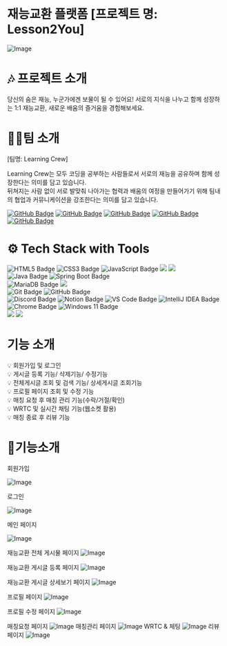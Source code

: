 # 재능교환 플랫폼 [프로젝트 명: Lesson2You] 

![Image](https://github.com/user-attachments/assets/bc351b7d-92cf-4993-8257-6d8196f2a45b)

# 🎶 프로젝트 소개
당신의 숨은 재능, 누군가에겐 보물이 될 수 있어요! 
서로의 지식을 나누고 함께 성장하는 1:1 재능교환, 새로운 배움의 즐거움을 경험해보세요.

# 🧑‍🦰팀 소개
[팀명: Learning Crew]

Learning Crew는 모두 코딩을 공부하는 사람들로서 서로의 재능을 공유하며 함께 성장한다는 의미를 담고 있습니다. <br/>
뒤쳐지는 사람 없이 서로 발맞춰 나아가는 협력과 배움의 여정을 만들어가기 위해 팀내의 협업과 커뮤니케이션을 강조한다는 의미를 담고 있습니다.

[![GitHub Badge](https://img.shields.io/badge/anjun0413-181717?logo=github&logoColor=white&labelColor=181717)](https://github.com/anjun0413)
[![GitHub Badge](https://img.shields.io/badge/cafephilia-181717?logo=github&logoColor=white&labelColor=181717)](https://github.com/cafephilia)
[![GitHub Badge](https://img.shields.io/badge/seyoung0314-181717?logo=github&logoColor=white&labelColor=181717)](https://github.com/seyoung0314)
[![GitHub Badge](https://img.shields.io/badge/chchch928-181717?logo=github&logoColor=white&labelColor=181717)](https://github.com/chchch928)
[![GitHub Badge](https://img.shields.io/badge/mjkim41-181717?logo=github&logoColor=white&labelColor=181717)](https://github.com/mjkim41)

# ⚙️ Tech Stack with Tools

![HTML5 Badge](https://img.shields.io/badge/HTML5-E34F26?logo=html5&logoColor=white)
![CSS3 Badge](https://img.shields.io/badge/CSS3-1572B6?logo=css3&logoColor=white)
![JavaScript Badge](https://img.shields.io/badge/JavaScript-F7DF1E?logo=javascript&logoColor=black&labelColor=F7DF1E)
<img src="https://img.shields.io/badge/React-61DAFB?style=flat-square&logo=React&logoColor=black"/>
<img src="https://img.shields.io/badge/Sass-CC6699?style=flat-square&logo=Sass&logoColor=white"/>
<br>
![Java Badge](https://img.shields.io/badge/Java-007396?logo=openjdk&logoColor=white&labelColor=007396)
![Spring Boot Badge](https://img.shields.io/badge/Spring%20Boot-6DB33F?logo=springboot&logoColor=white)
<br>
![MariaDB Badge](https://img.shields.io/badge/MariaDB-003545?logo=mariadb&logoColor=white)
<img src="https://img.shields.io/badge/Postman-FF6C37?style=flat-square&logo=Postman&logoColor=white"/>
<br>
![Git Badge](https://img.shields.io/badge/Git-F05032?logo=git&logoColor=white)
![GitHub Badge](https://img.shields.io/badge/GitHub-181717?logo=github&logoColor=white)<br>
![Discord Badge](https://img.shields.io/badge/Discord-5865F2?logo=discord&logoColor=white)
![Notion Badge](https://img.shields.io/badge/Notion-000000?logo=notion&logoColor=white)
![VS Code Badge](https://img.shields.io/badge/Visual%20Studio%20Code-007ACC?logo=visual-studio-code&logoColor=white)
![IntelliJ IDEA Badge](https://img.shields.io/badge/IntelliJ_Ultimate-000000?logo=intellijidea&logoColor=white&labelColor=000000)<br>
![Chrome Badge](https://img.shields.io/badge/Chrome-4285F4?logo=googlechrome&logoColor=white)
![Windows 11 Badge](https://img.shields.io/badge/Windows%2011-0078D6?logo=windows&logoColor=white)
<br>
<img src="https://img.shields.io/badge/aws-232F3E?style=for-the-badge&logo=aws&logoColor=white">
<img src="https://img.shields.io/badge/Docker-2496ED?style=flat-square&logo=Docker&logoColor=white"/>

# 기능 소개
💡 회원가입 및 로그인 <br/>
💡 게시글 등록 기능/ 삭제기능/ 수정기능<br/>
💡 전체게시글 조회 및 검색 기능/ 상세게시글 조회기능 <br/>
💡 프로필 페이지 조회 및 수정 기능<br/>
💡 매칭 요청 후 매칭 관리 기능(수락/거절/확인) <br/>
💡 WRTC 및 실시간 채팅 기능(웹소켓 활용) <br/>
💡 매칭 종료 후 리뷰 기능 <br/>

# 🎈기능소개

회원가입

![Image](https://github.com/user-attachments/assets/2bf0b199-96ee-4722-8a4b-c6fe5e62a9bd)

로그인

![Image](https://github.com/user-attachments/assets/3f92a441-740a-4b92-b0c3-89f3839c7863)

메인 페이지

![Image](https://github.com/user-attachments/assets/d4933cb5-d4e7-4e22-9e3a-ed83fbe9eb43)

재능교환 전체 게시물 페이지
![Image](https://github.com/user-attachments/assets/74b0443d-807e-4630-9cd3-710d5b7fc1c5)

재능교환 게시글 등록 페이지
![Image](https://github.com/user-attachments/assets/e9fa5d4c-26d8-4354-a7a0-0c9f4a748664)

재능교환 게시글 상세보기 페이지
![Image](https://github.com/user-attachments/assets/e50251bf-7858-43cb-bbbf-b371161f434f)

프로필 페이지
![Image](https://github.com/user-attachments/assets/076c7ef7-bf50-49aa-8039-eb774c7b6463)

프로필 수정 페이지
![Image](https://github.com/user-attachments/assets/da3d7ef1-f6e8-4b8e-abf4-6d7d151aef21)

매칭요청 페이지
![Image](https://github.com/user-attachments/assets/3377237d-b731-4374-afd7-0354e1878481)
매칭관리 페이지
![Image](https://github.com/user-attachments/assets/8f65ce96-19d1-4889-aac6-89e15696905e)
WRTC & 체팅
![Image](https://github.com/user-attachments/assets/55b13230-1a90-4d7e-8158-c8ebefd79201)
리뷰 페이지
![Image](https://github.com/user-attachments/assets/fcc4cb20-4162-4357-a728-3b5142dda34c)
